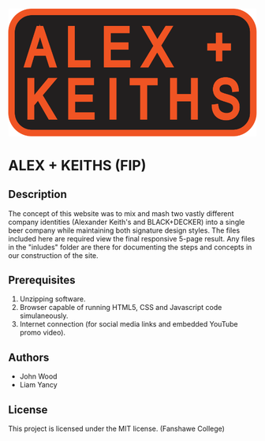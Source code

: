 ![FIP LOGO](images/AlexKeiths_Logo.svg)

# ALEX + KEITHS (FIP)

## Description
The concept of this website was to mix and mash two vastly different company identities (Alexander Keith's and BLACK+DECKER) into a single beer company while maintaining both signature design styles. The files included here are required view the final responsive 5-page result. Any files in the "inludes" folder are there for documenting the steps and concepts in our construction of the site.

## Prerequisites
1) Unzipping software.
2) Browser capable of running HTML5, CSS and Javascript code simulaneously.
3) Internet connection (for social media links and embedded YouTube promo video).

## Authors
- John Wood
- Liam Yancy

## License
This project is licensed under the MIT license. (Fanshawe College)
